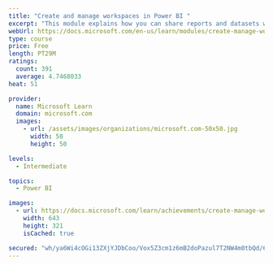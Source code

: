 ```yaml
---
title: "Create and manage workspaces in Power BI "
excerpt: "This module explains how you can share reports and datasets with your users and how to create a deployment strategy that makes sense for you and your organization. Furthermore, you will learn about data lineage in Microsoft Power BI."
webUrl: https://docs.microsoft.com/en-us/learn/modules/create-manage-workspaces-power-bi/
type: course
price: Free
length: PT29M
ratings:
  count: 391
  average: 4.7468033
heat: 51

provider:
  name: Microsoft Learn
  domain: microsoft.com
  images:
    - url: /assets/images/organizations/microsoft.com-50x50.jpg
      width: 50
      height: 50

levels:
  - Intermediate

topics:
  - Power BI

images:
  - url: https://docs.microsoft.com/learn/achievements/create-manage-workspaces-power-bi-social.png
    width: 643
    height: 321
    isCached: true

secured: "wh/ya6Wi4cOGi13ZXjYJDbCoo/Vox5Z3cm1z6mB2doPazul7T2NW4m0tbQd/6Ju9QUft+k68lByf6gUhYFNK/mNwlxT9DZrvYd9p/aknXTGm4DhZ0sIJkhZvL35Rhk3TIxkvbptkACBKGhX1e6PMhQM0IP2oA91N+myiAUnai0OquWW709+LbQp4yLf2Qc9noxulululY4Kfbf92RA5c4aDxsb3Nd52mTcsmY4tVm5da5+iUvrDH9NZ9iljitBlgAr67qg8LSqlLLa0UinnPET+5jyWgJgWUTg0G6M/C7ZAooTvCSybvxxmwH6HCMG3+9y1zbsIYF05PC1eEWndGk5k9p7M5xmRkpEOvxuwpFchnk+oRs8R3ieLDN9v9OVzVLa6WnNYnG4ER9vB5oXBEHzL1GjXP0HYXhUAxUIIIdss=;SlHzC1VyjMPGVOX0V4EZiw=="
---
```


